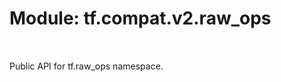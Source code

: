 <div itemscope itemtype="http://developers.google.com/ReferenceObject">
<meta itemprop="name" content="tf.compat.v2.raw_ops" />
<meta itemprop="path" content="Stable" />
</div>

# Module: tf.compat.v2.raw_ops


<table class="tfo-notebook-buttons tfo-api" align="left">
</table>



Public API for tf.raw_ops namespace.




